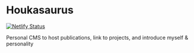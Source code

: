 # Houkasaurus

[![Netlify Status](https://api.netlify.com/api/v1/badges/db1500c5-d307-4fa7-acd0-60543ece4624/deploy-status)](https://app.netlify.com/sites/houkasaurus/deploys)

Personal CMS to host publications, link to projects, and introduce myself & personality
